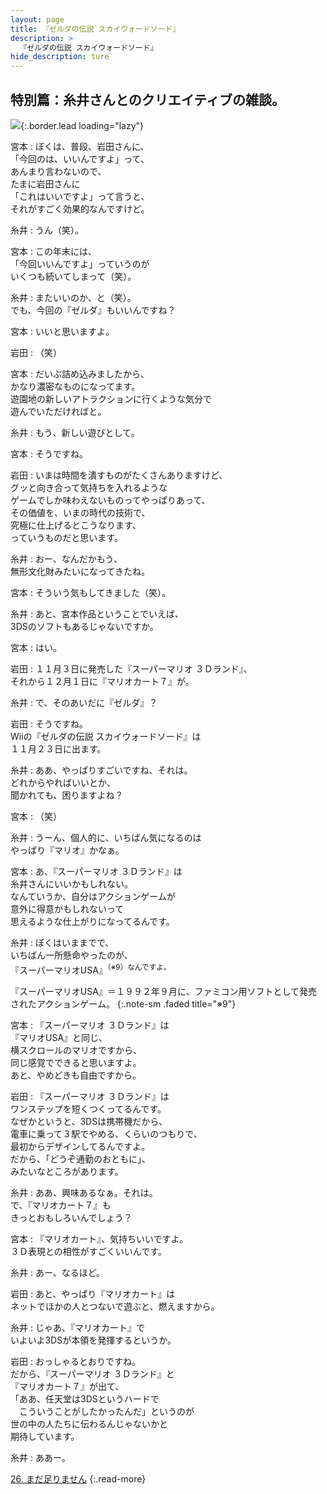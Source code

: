 ```yaml
---
layout: page
title: 『ゼルダの伝説 スカイウォードソード』
description: >
  『ゼルダの伝説 スカイウォードソード』
hide_description: ture
---
```


## 特別篇：糸井さんとのクリエイティブの雑談。

![](/interviews/jp/wii/souj/sp/img/mainvisual25.jpg){:.border.lead loading="lazy"}

宮本
: ぼくは、普段、岩田さんに、<br>「今回のは、いいんですよ」って、<br>あんまり言わないので、<br>たまに岩田さんに<br>「これはいいですよ」って言うと、<br>それがすごく効果的なんですけど。

糸井
: うん（笑）。

宮本
: この年末には、<br>「今回いいんですよ」っていうのが<br>いくつも続いてしまって（笑）。

糸井
: またいいのか、と（笑）。<br>でも、今回の『ゼルダ』もいいんですね？

宮本
: いいと思いますよ。

岩田
: （笑）

宮本
: だいぶ詰め込みましたから、<br>かなり濃密なものになってます。<br>遊園地の新しいアトラクションに行くような気分で<br>遊んでいただければと。

糸井
: もう、新しい遊びとして。

宮本
: そうですね。

岩田
: いまは時間を潰すものがたくさんありますけど、<br>グッと向き合って気持ちを入れるような<br>ゲームでしか味わえないものってやっぱりあって、<br>その価値を、いまの時代の技術で、<br>究極に仕上げるとこうなります、<br>っていうものだと思います。

糸井
: おー、なんだかもう、<br>無形文化財みたいになってきたね。

宮本
: そういう気もしてきました（笑）。

糸井
: あと、宮本作品ということでいえば、<br>3DSのソフトもあるじゃないですか。

宮本
: はい。

岩田
: １１月３日に発売した『スーパーマリオ ３Ｄランド』、<br>それから１２月１日に『マリオカート７』が。

糸井
: で、そのあいだに『ゼルダ』？

岩田
: そうですね。<br>Wiiの『ゼルダの伝説 スカイウォードソード』は<br>１１月２３日に出ます。

糸井
: ああ、やっぱりすごいですね、それは。<br>どれからやればいいとか、<br>聞かれても、困りますよね？

宮本
: （笑）

糸井
: うーん、個人的に、いちばん気になるのは<br>やっぱり『マリオ』かなぁ。

宮本
: あ、『スーパーマリオ ３Ｄランド』は<br>糸井さんにいいかもしれない。<br>なんていうか、自分はアクションゲームが<br>意外に得意かもしれないって<br>思えるような仕上がりになってるんです。

糸井
: ぼくはいままでで、<br>いちばん一所懸命やったのが、<br>『スーパーマリオUSA』<SUP>（※9）なんですよ。

『スーパーマリオUSA』＝１９９２年９月に、ファミコン用ソフトとして発売されたアクションゲーム。
{:.note-sm .faded title="※9"}

宮本
: 『スーパーマリオ ３Ｄランド』は<br>『マリオUSA』と同じ、<br>横スクロールのマリオですから、<br>同じ感覚でできると思いますよ。<br>あと、やめどきも自由ですから。

岩田
: 『スーパーマリオ ３Ｄランド』は<br>ワンステップを短くつくってるんです。<br>なぜかというと、3DSは携帯機だから、<br>電車に乗って３駅でやめる、くらいのつもりで、<br>最初からデザインしてるんですよ。<br>だから、「どうぞ通勤のおともに」、<br>みたいなところがあります。

糸井
: ああ、興味あるなぁ。それは。<br>で、『マリオカート７』も<br>きっとおもしろいんでしょう？

宮本
: 『マリオカート』、気持ちいいですよ。<br>３Ｄ表現との相性がすごくいいんです。

糸井
: あー、なるほど。

岩田
: あと、やっぱり『マリオカート』は<br>ネットでほかの人とつないで遊ぶと、燃えますから。

糸井
: じゃあ、『マリオカート』で<br>いよいよ3DSが本領を発揮するというか。

岩田
: おっしゃるとおりですね。<br>だから、『スーパーマリオ ３Ｄランド』と<br>『マリオカート７』が出て、<br>「ああ、任天堂は3DSというハードで<br>　こういうことがしたかったんだ」というのが<br>世の中の人たちに伝わるんじゃないかと<br>期待しています。

糸井
: ああー。

[26. まだ足りません](26.md)
{:.read-more}

